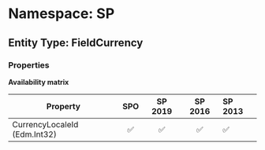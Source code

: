 # Namespace: SP

## Entity Type: FieldCurrency

### Properties

**Availability matrix**

Property | SPO | SP 2019 | SP 2016 | SP 2013
----------|:---:|:-------:|:-------:|:-------
CurrencyLocaleId (Edm.Int32) | ✅ | ✅ | ✅ | ✅